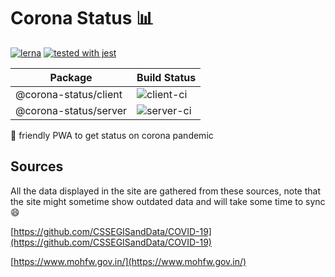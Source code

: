# Corona Status 📊

[![lerna](https://img.shields.io/badge/maintained%20with-lerna-cc00ff.svg)](https://lerna.js.org/)
[![tested with jest](https://img.shields.io/badge/tested_with-jest-99424f.svg)](https://github.com/facebook/jest)

| Package               | Build Status                                                                                |
| --------------------- | ------------------------------------------------------------------------------------------- |
| @corona-status/client | ![client-ci](https://github.com/ameerthehacker/corona-status/workflows/client-ci/badge.svg) |
| @corona-status/server | ![server-ci](https://github.com/ameerthehacker/corona-status/workflows/server-ci/badge.svg) |

📱 friendly PWA to get status on corona pandemic

## Sources

All the data displayed in the site are gathered from these sources, note that the site might sometime show outdated data and will take some time to sync 😄

[https://github.com/CSSEGISandData/COVID-19](https://github.com/CSSEGISandData/COVID-19)

[https://www.mohfw.gov.in/](https://www.mohfw.gov.in/)
